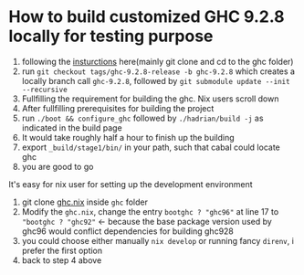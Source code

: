 # How to build customized GHC 9.2.8 locally for testing purpose

1. following the [insturctions](https://gitlab.haskell.org/ghc/ghc/-/wikis/building) here(mainly git clone and cd to the ghc folder)
2. run `git checkout tags/ghc-9.2.8-release -b ghc-9.2.8` which creates a locally branch call `ghc-9.2.8`, followed by `git submodule update --init --recursive`
3. Fullfilling the requirement for building the ghc. Nix users scroll down
4. After fullfilling prerequisites for building the project
5. run `./boot && configure_ghc` followed by `./hadrian/build -j` as indicated in the build page
6. It would take roughly half a hour to finish up the building
7. export `_build/stage1/bin/` in your path, such that cabal could locate ghc 
8. you are good to go
  

It's easy for nix user for setting up the development environment
1. git clone [ghc.nix](https://github.com/alpmestan/ghc.nix) inside `ghc` folder
2. Modify the `ghc.nix`, change the entry `bootghc ? "ghc96"` at line 17 to  `"bootghc ? "ghc92"` <- because the base package version used by ghc96 would conflict dependencies for building ghc928 
3. you could choose either manually `nix develop` or running fancy `direnv`, i prefer the first option
4. back to step 4 above

